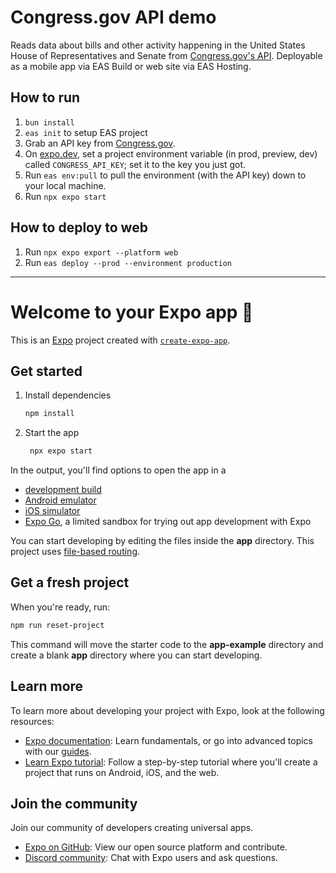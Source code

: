 # Congress.gov API demo
Reads data about bills and other activity happening in the United States House of Representatives and Senate from [Congress.gov's API](https://gpo.congress.gov/). Deployable as a mobile app via EAS Build or web site via EAS Hosting.

## How to run
1. `bun install`
2. `eas init` to setup EAS project
3. Grab an API key from [Congress.gov](https://gpo.congress.gov/).
4. On [expo.dev](https://expo.dev), set a project environment variable (in prod, preview, dev) called `CONGRESS_API_KEY`; set it to the key you just got.
5. Run `eas env:pull` to pull the environment (with the API key) down to your local machine.
6. Run `npx expo start`

## How to deploy to web
1. Run `npx expo export --platform web`
2. Run `eas deploy --prod --environment production`

-----

# Welcome to your Expo app 👋

This is an [Expo](https://expo.dev) project created with [`create-expo-app`](https://www.npmjs.com/package/create-expo-app).

## Get started

1. Install dependencies

   ```bash
   npm install
   ```

2. Start the app

   ```bash
    npx expo start
   ```

In the output, you'll find options to open the app in a

- [development build](https://docs.expo.dev/develop/development-builds/introduction/)
- [Android emulator](https://docs.expo.dev/workflow/android-studio-emulator/)
- [iOS simulator](https://docs.expo.dev/workflow/ios-simulator/)
- [Expo Go](https://expo.dev/go), a limited sandbox for trying out app development with Expo

You can start developing by editing the files inside the **app** directory. This project uses [file-based routing](https://docs.expo.dev/router/introduction).

## Get a fresh project

When you're ready, run:

```bash
npm run reset-project
```

This command will move the starter code to the **app-example** directory and create a blank **app** directory where you can start developing.

## Learn more

To learn more about developing your project with Expo, look at the following resources:

- [Expo documentation](https://docs.expo.dev/): Learn fundamentals, or go into advanced topics with our [guides](https://docs.expo.dev/guides).
- [Learn Expo tutorial](https://docs.expo.dev/tutorial/introduction/): Follow a step-by-step tutorial where you'll create a project that runs on Android, iOS, and the web.

## Join the community

Join our community of developers creating universal apps.

- [Expo on GitHub](https://github.com/expo/expo): View our open source platform and contribute.
- [Discord community](https://chat.expo.dev): Chat with Expo users and ask questions.
